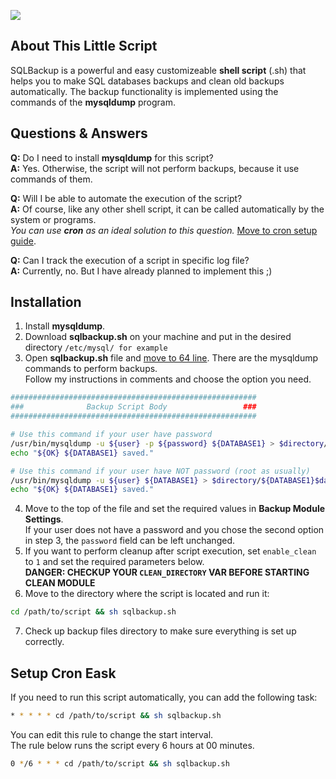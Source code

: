 <img src="https://i.imgur.com/Dd1YdnT.png"></img>

## About This Little Script
SQLBackup is a powerful and easy customizeable **shell script** (.sh) that helps you to make SQL databases backups and clean old backups automatically.
The backup functionality is implemented using the commands of the **mysqldump** program.

## Questions & Answers
**Q:** Do I need to install **mysqldump** for this script?
<br>**A:** Yes. Otherwise, the script will not perform backups, because it use commands of them.

**Q:** Will I be able to automate the execution of the script?
<br>**A:** Of course, like any other shell script, it can be called automatically by the system or programs.
<br> *You can use **cron** as an ideal solution to this question.* [Move to cron setup guide](https://github.com/Feniksovich/SQLBackup-Shell-Script#setup-cron-task).

**Q:** Can I track the execution of a script in specific log file?
<br>**A:** Currently, no. But I have already planned to implement this ;)

## Installation
1. Install **mysqldump**.
2. Download **sqlbackup.sh** on your machine and put in the desired directory ```/etc/mysql/ for example```
3. Open **sqlbackup.sh** file and [move to 64 line](https://github.com/Feniksovich/SQLBackup-Shell-Script/blob/master/sqlbackup.sh#L64). There are the mysqldump commands to perform backups.
<br> Follow my instructions in comments and choose the option you need.
```sh
#######################################################
###              Backup Script Body                 ###
#######################################################

# Use this command if your user have password
/usr/bin/mysqldump -u ${user} -p ${password} ${DATABASE1} > $directory/${DATABASE1}$dateformat.$ext
echo "${OK} ${DATABASE1} saved."

# Use this command if your user have NOT password (root as usually)
/usr/bin/mysqldump -u ${user} ${DATABASE1} > $directory/${DATABASE1}$dateformat.$ext
echo "${OK} ${DATABASE1} saved."
```

4. Move to the top of the file and set the required values in **Backup Module Settings**.
<br>If your user does not have a password and you chose the second option in step 3, the `password` field can be left unchanged.
5. If you want to perform cleanup after script execution, set `enable_clean` to `1` and set the required parameters below.
<br>**DANGER: CHECKUP YOUR `CLEAN_DIRECTORY` VAR BEFORE STARTING CLEAN MODULE**
6. Move to the directory where the script is located and run it:
```sh
cd /path/to/script && sh sqlbackup.sh
```
7. Check up backup files directory to make sure everything is set up correctly.

## Setup Сron Еask
If you need to run this script automatically, you can add the following task:
```sh
* * * * * cd /path/to/script && sh sqlbackup.sh
```
You can edit this rule to change the start interval.
<br>The rule below runs the script every 6 hours at 00 minutes.
```sh
0 */6 * * * cd /path/to/script && sh sqlbackup.sh
```
